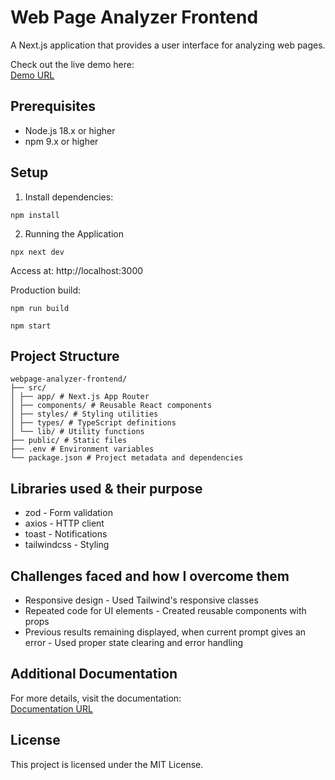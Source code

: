 # Web Page Analyzer Frontend

A Next.js application that provides a user interface for analyzing web pages.

Check out the live demo here:  
[Demo URL]([https://your-demo-url.com](https://drive.google.com/file/d/1yrAjqgbYQOJGVGoXGaxWfuBWoEIzkbwI/view?usp=sharing))

## Prerequisites

- Node.js 18.x or higher
- npm 9.x or higher

## Setup

1. Install dependencies:

```
npm install
```

2. Running the Application

```
npx next dev
```

Access at: http://localhost:3000

Production build:

```
npm run build
```

```
npm start
```

## Project Structure
```
webpage-analyzer-frontend/
├── src/
│ ├── app/ # Next.js App Router
│ ├── components/ # Reusable React components
│ ├── styles/ # Styling utilities
│ ├── types/ # TypeScript definitions
│ └── lib/ # Utility functions
├── public/ # Static files
├── .env # Environment variables
└── package.json # Project metadata and dependencies
```

## Libraries used & their purpose
- zod - Form validation
- axios - HTTP client
- toast - Notifications
- tailwindcss - Styling

## Challenges faced and how I overcome them
- Responsive design - Used Tailwind's responsive classes
- Repeated code for UI elements - Created reusable components with props
- Previous results remaining displayed, when current prompt gives an error - Used proper state clearing and error handling

## Additional Documentation

For more details, visit the documentation:  
[Documentation URL](https://docs.google.com/document/d/18IrcFGb_ur-Axp3A0NRtFfond7CdH8vCVmjz4spNSyg/edit?tab=t.0#heading=h.vwi3xxoqbucr)

## License

This project is licensed under the MIT License.
